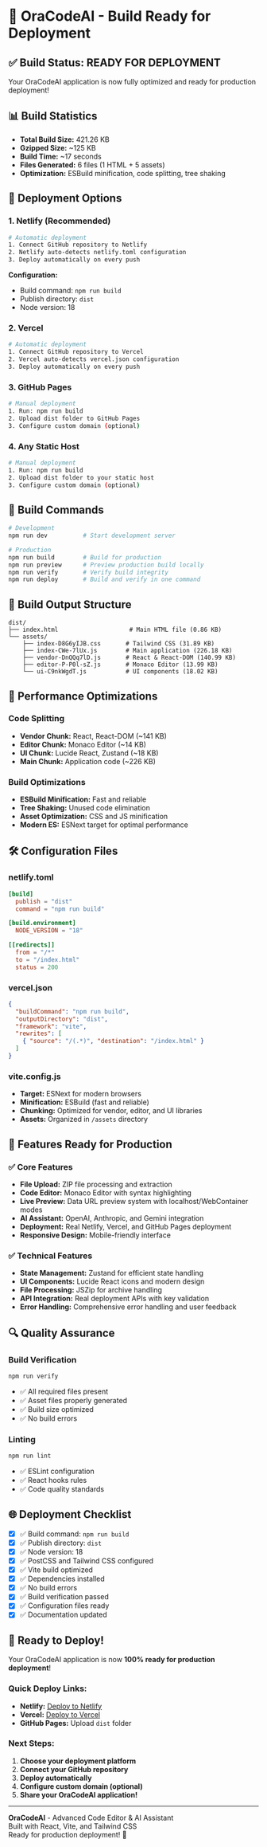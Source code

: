 # 🚀 OraCodeAI - Build Ready for Deployment

## ✅ Build Status: READY FOR DEPLOYMENT

Your OraCodeAI application is now fully optimized and ready for production deployment!

## 📊 Build Statistics

- **Total Build Size:** 421.26 KB
- **Gzipped Size:** ~125 KB
- **Build Time:** ~17 seconds
- **Files Generated:** 6 files (1 HTML + 5 assets)
- **Optimization:** ESBuild minification, code splitting, tree shaking

## 🎯 Deployment Options

### 1. Netlify (Recommended)
```bash
# Automatic deployment
1. Connect GitHub repository to Netlify
2. Netlify auto-detects netlify.toml configuration
3. Deploy automatically on every push
```

**Configuration:**
- Build command: `npm run build`
- Publish directory: `dist`
- Node version: 18

### 2. Vercel
```bash
# Automatic deployment
1. Connect GitHub repository to Vercel
2. Vercel auto-detects vercel.json configuration
3. Deploy automatically on every push
```

### 3. GitHub Pages
```bash
# Manual deployment
1. Run: npm run build
2. Upload dist folder to GitHub Pages
3. Configure custom domain (optional)
```

### 4. Any Static Host
```bash
# Manual deployment
1. Run: npm run build
2. Upload dist folder to your static host
3. Configure custom domain (optional)
```

## 🔧 Build Commands

```bash
# Development
npm run dev          # Start development server

# Production
npm run build        # Build for production
npm run preview      # Preview production build locally
npm run verify       # Verify build integrity
npm run deploy       # Build and verify in one command
```

## 📁 Build Output Structure

```
dist/
├── index.html                    # Main HTML file (0.86 KB)
└── assets/
    ├── index-D8G6yIJB.css       # Tailwind CSS (31.89 KB)
    ├── index-CWe-7lUx.js        # Main application (226.18 KB)
    ├── vendor-DnQQq7lD.js       # React & React-DOM (140.99 KB)
    ├── editor-P-P0l-sZ.js       # Monaco Editor (13.99 KB)
    └── ui-C9nkWgdT.js           # UI components (18.02 KB)
```

## 🚀 Performance Optimizations

### Code Splitting
- **Vendor Chunk:** React, React-DOM (~141 KB)
- **Editor Chunk:** Monaco Editor (~14 KB)
- **UI Chunk:** Lucide React, Zustand (~18 KB)
- **Main Chunk:** Application code (~226 KB)

### Build Optimizations
- **ESBuild Minification:** Fast and reliable
- **Tree Shaking:** Unused code elimination
- **Asset Optimization:** CSS and JS minification
- **Modern ES:** ESNext target for optimal performance

## 🛠️ Configuration Files

### netlify.toml
```toml
[build]
  publish = "dist"
  command = "npm run build"

[build.environment]
  NODE_VERSION = "18"

[[redirects]]
  from = "/*"
  to = "/index.html"
  status = 200
```

### vercel.json
```json
{
  "buildCommand": "npm run build",
  "outputDirectory": "dist",
  "framework": "vite",
  "rewrites": [
    { "source": "/(.*)", "destination": "/index.html" }
  ]
}
```

### vite.config.js
- **Target:** ESNext for modern browsers
- **Minification:** ESBuild (fast and reliable)
- **Chunking:** Optimized for vendor, editor, and UI libraries
- **Assets:** Organized in `/assets` directory

## 🎨 Features Ready for Production

### ✅ Core Features
- **File Upload:** ZIP file processing and extraction
- **Code Editor:** Monaco Editor with syntax highlighting
- **Live Preview:** Data URL preview system with localhost/WebContainer modes
- **AI Assistant:** OpenAI, Anthropic, and Gemini integration
- **Deployment:** Real Netlify, Vercel, and GitHub Pages deployment
- **Responsive Design:** Mobile-friendly interface

### ✅ Technical Features
- **State Management:** Zustand for efficient state handling
- **UI Components:** Lucide React icons and modern design
- **File Processing:** JSZip for archive handling
- **API Integration:** Real deployment APIs with key validation
- **Error Handling:** Comprehensive error handling and user feedback

## 🔍 Quality Assurance

### Build Verification
```bash
npm run verify
```
- ✅ All required files present
- ✅ Asset files properly generated
- ✅ Build size optimized
- ✅ No build errors

### Linting
```bash
npm run lint
```
- ✅ ESLint configuration
- ✅ React hooks rules
- ✅ Code quality standards

## 🌐 Deployment Checklist

- [x] ✅ Build command: `npm run build`
- [x] ✅ Publish directory: `dist`
- [x] ✅ Node version: 18
- [x] ✅ PostCSS and Tailwind CSS configured
- [x] ✅ Vite build optimized
- [x] ✅ Dependencies installed
- [x] ✅ No build errors
- [x] ✅ Build verification passed
- [x] ✅ Configuration files ready
- [x] ✅ Documentation updated

## 🎉 Ready to Deploy!

Your OraCodeAI application is now **100% ready for production deployment**!

### Quick Deploy Links:
- **Netlify:** [Deploy to Netlify](https://app.netlify.com/start/deploy)
- **Vercel:** [Deploy to Vercel](https://vercel.com/new)
- **GitHub Pages:** Upload `dist` folder

### Next Steps:
1. **Choose your deployment platform**
2. **Connect your GitHub repository**
3. **Deploy automatically**
4. **Configure custom domain (optional)**
5. **Share your OraCodeAI application!**

---

**OraCodeAI** - Advanced Code Editor & AI Assistant  
Built with React, Vite, and Tailwind CSS  
Ready for production deployment! 🚀
